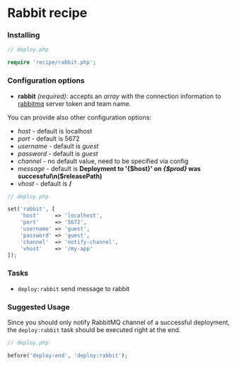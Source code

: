 # Rabbit recipe

### Installing

```php
// deploy.php

require 'recipe/rabbit.php';
```

### Configuration options

- **rabbit** *(required)*: accepts an *array* with the connection information to [rabbitmq](http://www.rabbitmq.com) server token and team name.


You can provide also other configuration options:

 - *host* - default is localhost
 - *port* - default is 5672
 - *username* - default is *guest*
 - *password* - default is *guest*
 - *channel* - no default value, need to be specified via config
 - *message* - default is **Deployment to '{$host}' on *{$prod}* was successful\n($releasePath)**
 - *vhost* - default is **/**


```php
// deploy.php

set('rabbit', [
    'host'     => 'localhost',
    'port'     => '5672',
    'username' => 'guest',
    'password' => 'guest',
    'channel'  => 'notify-channel',
    'vhost'    => '/my-app'
]);
```

### Tasks

- `deploy:rabbit` send message to rabbit

### Suggested Usage

Since you should only notify RabbitMQ channel of a successful deployment, the `deploy:rabbit` task should be executed right at the end.

```php
// deploy.php

before('deploy:end', 'deploy:rabbit');
```